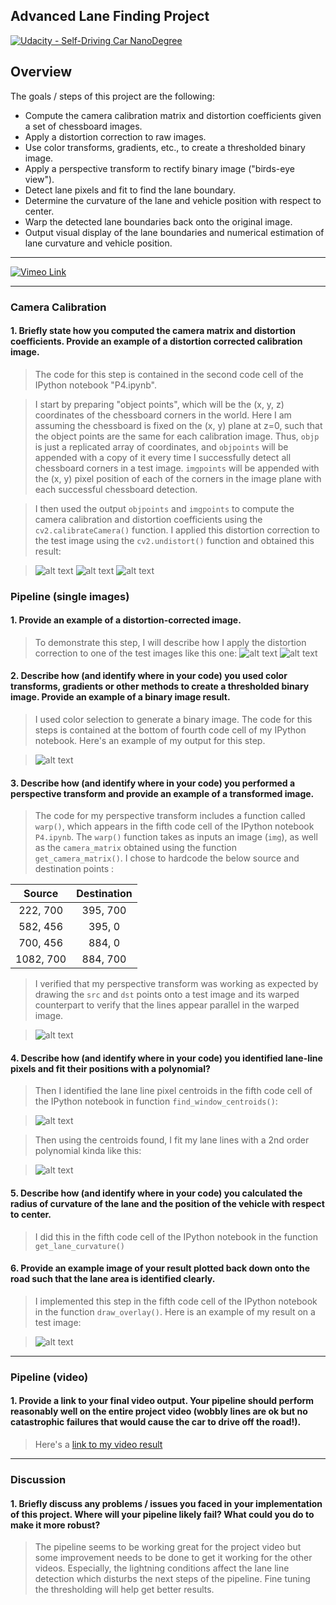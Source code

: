 ## Advanced Lane Finding Project
[![Udacity - Self-Driving Car NanoDegree](https://s3.amazonaws.com/udacity-sdc/github/shield-carnd.svg)](http://www.udacity.com/drive)

Overview
---
The goals / steps of this project are the following:

* Compute the camera calibration matrix and distortion coefficients given a set of chessboard images.
* Apply a distortion correction to raw images.
* Use color transforms, gradients, etc., to create a thresholded binary image.
* Apply a perspective transform to rectify binary image ("birds-eye view").
* Detect lane pixels and fit to find the lane boundary.
* Determine the curvature of the lane and vehicle position with respect to center.
* Warp the detected lane boundaries back onto the original image.
* Output visual display of the lane boundaries and numerical estimation of lane curvature and vehicle position.

[//]: # (Image References)

[image1]: ./camera_cal/calibration18.jpg "Camera Calibration Image"
[image2]: ./output_images/marked_calibration18.jpg "Marked"
[image3]: ./output_images/undistorted_calibration18.jpg "Undistorted"
[image4]: ./test_images/test2.jpg "Road Image"
[image5]: ./intermediate_images/test2_undistorted.jpg "Undistorted Road Image"
[image6]: ./intermediate_images/test2_binary.jpg "Binary Curved Lane Lines"
[image7]: ./intermediate_images/straight_lines1_warped.jpg "Warped Straight Lane Lines"
[image8]: ./intermediate_images/test2_centroids.jpg "Warped Pixel Centroids"
[image9]: ./intermediate_images/test2_lines.jpg "Line Fit"
[image10]: ./output_images/test2.jpg "Output"
[image11]: ./vimeo_link.png "Link to Vimeo"
[video1]: ./project_video.mp4 "Video"

---

[![Vimeo Link][image11]](https://vimeo.com/236272236)

---

### Camera Calibration

#### 1. Briefly state how you computed the camera matrix and distortion coefficients. Provide an example of a distortion corrected calibration image.

> The code for this step is contained in the second code cell of the IPython notebook "P4.ipynb".

> I start by preparing "object points", which will be the (x, y, z) coordinates of the chessboard corners in the world. Here I am assuming the chessboard is fixed on the (x, y) plane at z=0, such that the object points are the same for each calibration image.  Thus, `objp` is just a replicated array of coordinates, and `objpoints` will be appended with a copy of it every time I successfully detect all chessboard corners in a test image.  `imgpoints` will be appended with the (x, y) pixel position of each of the corners in the image plane with each successful chessboard detection.  

> I then used the output `objpoints` and `imgpoints` to compute the camera calibration and distortion coefficients using the `cv2.calibrateCamera()` function.  I applied this distortion correction to the test image using the `cv2.undistort()` function and obtained this result: 

> ![alt text][image1]
> ![alt text][image2]
> ![alt text][image3]

### Pipeline (single images)

#### 1. Provide an example of a distortion-corrected image.

> To demonstrate this step, I will describe how I apply the distortion correction to one of the test images like this one:
> ![alt text][image4]
> ![alt text][image5]

#### 2. Describe how (and identify where in your code) you used color transforms, gradients or other methods to create a thresholded binary image.  Provide an example of a binary image result.

> I used color selection to generate a binary image. The code for this steps is contained at the bottom of fourth code cell of my IPython notebook. Here's an example of my output for this step.

> ![alt text][image6]

#### 3. Describe how (and identify where in your code) you performed a perspective transform and provide an example of a transformed image.

> The code for my perspective transform includes a function called `warp()`, which appears in the fifth code cell of the IPython notebook `P4.ipynb`.  The `warp()` function takes as inputs an image (`img`), as well as  the `camera_matrix` obtained using the function `get_camera_matrix()`. I chose to hardcode the below source and destination points :

| Source        | Destination   | 
|:-------------:|:-------------:| 
| 222, 700      | 395, 700      | 
| 582, 456      | 395, 0        |
| 700, 456      | 884, 0        |
| 1082, 700     | 884, 700      |

> I verified that my perspective transform was working as expected by drawing the `src` and `dst` points onto a test image and its warped counterpart to verify that the lines appear parallel in the warped image.

> ![alt text][image7]

#### 4. Describe how (and identify where in your code) you identified lane-line pixels and fit their positions with a polynomial?

> Then I identified the lane line pixel centroids in the fifth code cell of the IPython notebook in function `find_window_centroids()`:

> ![alt text][image8]

> Then using the centroids found, I fit my lane lines with a 2nd order polynomial kinda like this:

> ![alt text][image9]

#### 5. Describe how (and identify where in your code) you calculated the radius of curvature of the lane and the position of the vehicle with respect to center.

> I did this in the fifth code cell of the IPython notebook in the function `get_lane_curvature()`

#### 6. Provide an example image of your result plotted back down onto the road such that the lane area is identified clearly.

> I implemented this step in the fifth code cell of the IPython notebook in the function `draw_overlay()`.  Here is an example of my result on a test image:

> ![alt text][image10]

---

### Pipeline (video)

#### 1. Provide a link to your final video output.  Your pipeline should perform reasonably well on the entire project video (wobbly lines are ok but no catastrophic failures that would cause the car to drive off the road!).

> Here's a [link to my video result](./output_videos/project_video.mp4)

---

### Discussion

#### 1. Briefly discuss any problems / issues you faced in your implementation of this project.  Where will your pipeline likely fail?  What could you do to make it more robust?

> The pipeline seems to be working great for the project video but some improvement needs to be done to get it working for the other videos. Especially, the lightning conditions affect the lane line detection which disturbs the next steps of the pipeline. Fine tuning the thresholding will help get better results. 
